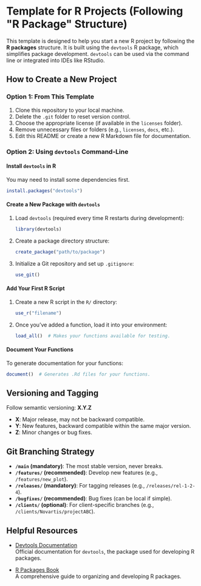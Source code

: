 # Template for R Projects (Following "R Package" Structure)

This template is designed to help you start a new R project by following the **R packages** structure. It is built using the `devtools` R package, which simplifies package development. `devtools` can be used via the command line or integrated into IDEs like RStudio.

## How to Create a New Project

### Option 1: From This Template

1. Clone this repository to your local machine.
2. Delete the `.git` folder to reset version control.
3. Choose the appropriate license (if available in the `licenses` folder).
4. Remove unnecessary files or folders (e.g., `licenses`, `docs`, etc.).
5. Edit this README or create a new R Markdown file for documentation.

### Option 2: Using `devtools` Command-Line

#### Install `devtools` in R

You may need to install some dependencies first.
```R
install.packages("devtools")
```

#### Create a New Package with `devtools`
1. Load `devtools` (required every time R restarts during development):
   ```R
   library(devtools)
   ```

2. Create a package directory structure:
   ```R
   create_package("path/to/package")
   ```

3. Initialize a Git repository and set up `.gitignore`:
   ```R
   use_git()
   ```

#### Add Your First R Script

1. Create a new R script in the `R/` directory:
   ```R
   use_r("filename")
   ```

2. Once you’ve added a function, load it into your environment:
   ```R
   load_all()  # Makes your functions available for testing.
   ```

#### Document Your Functions

To generate documentation for your functions:
```R
document()  # Generates .Rd files for your functions.
```

## Versioning and Tagging

Follow semantic versioning: **X.Y.Z**  
- **X**: Major release, may not be backward compatible.
- **Y**: New features, backward compatible within the same major version.
- **Z**: Minor changes or bug fixes.

## Git Branching Strategy

- **`/main` (mandatory)**: The most stable version, never breaks.
- **`/features/` (recommended)**: Develop new features (e.g., `/features/new_plot`).
- **`/releases/` (mandatory)**: For tagging releases (e.g., `/releases/rel-1-2-4`).
- **`/bugfixes/` (recommended)**: Bug fixes (can be local if simple).
- **`/clients/` (optional)**: For client-specific branches (e.g., `/clients/Novartis/projectABC`).

## Helpful Resources

- [Devtools Documentation](https://devtools.r-lib.org/index.html)  
  Official documentation for `devtools`, the package used for developing R packages.

- [R Packages Book](https://r-pkgs.org/)  
  A comprehensive guide to organizing and developing R packages.

